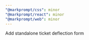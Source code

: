 ```yaml
---
"@markprompt/css": minor
"@markprompt/react": minor
"@markprompt/web": minor
---
```


Add standalone ticket deflection form
